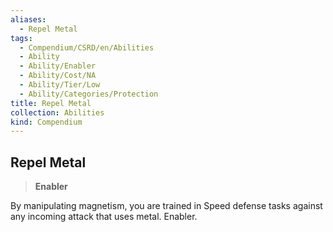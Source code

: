 ```yaml
---
aliases:
  - Repel Metal
tags:
  - Compendium/CSRD/en/Abilities
  - Ability
  - Ability/Enabler
  - Ability/Cost/NA
  - Ability/Tier/Low
  - Ability/Categories/Protection
title: Repel Metal
collection: Abilities
kind: Compendium
---
```

## Repel Metal  
>**Enabler**
  
By manipulating magnetism, you are trained in Speed defense tasks against any incoming attack that uses metal. Enabler.